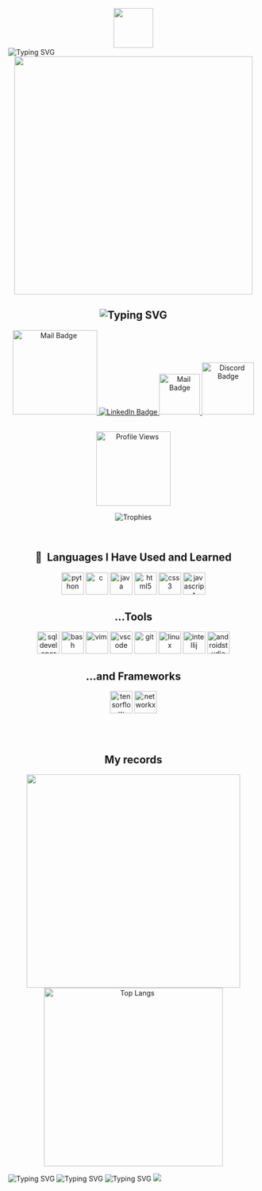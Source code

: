 <div align="center">  

  <img src="https://media.giphy.com/media/hvRJCLFzcasrR4ia7z/giphy.gif" width="80px"/>

</div>

<img src="https://readme-typing-svg.demolab.com/?lines=Hello+there!+I'm+George.;About+me:;;from+Brain+import+QuickLearning+as+ql;ql.LearnEverything(duration=everyday);+;+;&multiline=true&size=20&duration=1000&height=130&width=1200&center=true&pause=800&font=Inknut+Antiqua" alt="Typing SVG">

<div id="header" align="center">
  <img src="https://mymodernmet.com/wp/wp-content/uploads/2021/01/boston-dynamics-do-you-love-me-robot-dance-01.gif" width="480"/>
  <div id="badges">
  <a>
    <h2 align="center"><b><img src="https://readme-typing-svg.demolab.com/?lines=Contact Me;&multiline=false&size=30&duration=2500&height=45&width=1200&center=true&pause=2000&font=Inknut+Antiqua&color=8C0EF7" alt="Typing SVG"></b></h2>
  </a>
  <a href="https://geokaza.crd.co/">
    <img src="https://img.shields.io/website?down_color=red&down_message=geokaz-off&label=myWebsite&logo=geokaz&up_color=purple&up_message=geokaza&url=https%3A%2F%2Fgeokaza.crd.co%2F" width="170px" alt="Mail Badge"/>
  </a>
  <a href="https://www.linkedin.com/in/georgekazazis/">
    <img src="https://img.shields.io/badge/LinkedIn-blue?style=for-the-badge&logo=linkedin&logoColor=white" alt="LinkedIn Badge"/>
  </a>
<!--   <a href="https://www.youtube.com/channel/UCzbR3vGy8ybNgN37MVRQyRQ">
    <img src="https://img.shields.io/badge/YouTube-red?style=for-the-badge&logo=youtube&logoColor=white" alt="Youtube Badge"/>
  </a> -->
  <a href="mailto:yiwrgos_v.i.p@hotmail.com">
    <img src="https://camo.githubusercontent.com/88c919ff67666d749e5dabae3d863769320aa8dd0a5bcb52528ce0ae41b7080e/68747470733a2f2f696d672e736869656c64732e696f2f62616467652f2d456d61696c2d7265643f7374796c653d666c61742d737175617265266c6f676f3d676d61696c266c6f676f436f6c6f723d7768697465" width="82px" alt="Mail Badge"/>
  </a>
  <a href="https://discordapp.com/users/Maagnitude#1317">
  <img src="https://img.shields.io/badge/discord-blueviolet?style=for-the-badge&logo=discord&logoColor=white" width="105px" alt="Discord Badge"/>
  </a>
<!--   <a href="https://www.kaggle.com/georgekazazis">
  <img src="https://www.kaggle.com/static/images/logos/kaggle-logo-gray-300.png" width="62px" alt="Kaggle Badge"/>
  </a> -->
  </div>
</div>
<br>

<p align="center">
  <img src="https://komarev.com/ghpvc/?username=Maagnitude&style=plastic&label=PROFILE+VIEWS&color=blueviolet" alt="Profile Views" width="150">
</p>

<p align="center">
  <img src="https://github-profile-trophy.vercel.app/?username=Maagnitude&no-bg=true&no-frame=true&title=MultiLanguage,PR,Repositories,Commits&theme=discord&column=4" alt="Trophies">
</p>
<br>

<h2 align="center"> 🚀 &nbsp;Languages I Have Used and Learned</h2>
<p align="center">
<img src="https://cdn.jsdelivr.net/gh/devicons/devicon/icons/python/python-original.svg" alt="python" width="45" height="45"/>
<img src="https://cdn.jsdelivr.net/gh/devicons/devicon/icons/c/c-original.svg" alt="c" width="45" height="45"/>
<img src="https://cdn.jsdelivr.net/gh/devicons/devicon/icons/java/java-original.svg" alt="java" width="45" height="45"/>
<img src="https://cdn.jsdelivr.net/gh/devicons/devicon/icons/html5/html5-original.svg" alt="html5" width="45" height="45"/>
<img src="https://cdn.jsdelivr.net/gh/devicons/devicon/icons/css3/css3-original.svg" alt="css3" width="45" height="45"/>
<img src="https://cdn.jsdelivr.net/gh/devicons/devicon/icons/javascript/javascript-original.svg" alt="javascript" width="45" height="45"/>
</p>
<h2 align="center">...Tools</h2>
<p align="center">
<img src="https://png2.cleanpng.com/sh/ea5bcccbcd4acf0617cd9a36e88bf9ca/L0KzQYm3U8IxN5d0j5H0aYP2gLBuTf9zaZRxfZ98cXywdLb9hfxweJZ3RdH7YXPvdX7rggRiapJ4fZ95bD32gb20jCJia51qRehuY4Tygn76kfwue5Z3jtd7LXnmf7A0VfFjOJRpTqtuMnK7c4m1UsE3QGk2TaQ6NUK0RYS9U8YyQWM9T5D5bne=/kisspng-oracle-sql-developer-oracle-database-pl-sql-oracle-vector-sql-server-icon-5ab0cd69e2b8c8.2168815215215363619287.png" alt="sqldeveloper" width="45" height="45"/>
<img src="https://cdn.jsdelivr.net/gh/devicons/devicon/icons/bash/bash-original.svg" alt="bash" width="45" height="45"/>
<img src="https://cdn.jsdelivr.net/gh/devicons/devicon/icons/vim/vim-original.svg" alt="vim" width="45" height="45"/>
<img src="https://cdn.jsdelivr.net/gh/devicons/devicon/icons/vscode/vscode-original.svg" alt="vscode" width="45" height="45"/>
<img src="https://cdn.jsdelivr.net/gh/devicons/devicon/icons/git/git-original.svg" alt="git" width="45" height="45"/>
<img src="https://cdn.jsdelivr.net/gh/devicons/devicon/icons/linux/linux-original.svg" alt="linux" width="45" height="45"/>
<img src="https://cdn.jsdelivr.net/gh/devicons/devicon/icons/intellij/intellij-original.svg" alt="intellij" width="45" height="45"/>
<img src="https://cdn.jsdelivr.net/gh/devicons/devicon/icons/androidstudio/androidstudio-original.svg" alt="androidstudio" width="45" height="45"/>
</p>
<h2 align="center">...and Frameworks</h2>
<p align="center">
<img src="https://cdn.jsdelivr.net/gh/devicons/devicon/icons/tensorflow/tensorflow-original.svg" alt="tensorflow" width="45" height="45"/>
<img src="https://cdn.jsdelivr.net/gh/devicons/devicon/icons/networkx/networkx-original.svg" alt="networkx" width="45" height="45"/>
</p>
<br></br>

<h2 align="center">My records</h2>
<p align="center">
  <picture>
    <source srcset="https://github-readme-stats.vercel.app/api?username=Maagnitude&show_icons=true&theme=transparent&count_private=true"/>
    <source srcset="https://github-readme-stats.vercel.app/api?username=Maagnitude&show_icons=true&theme=transparent&count_private=true" media="(prefers-color-scheme: dark), (prefers-color-scheme: dark)"/>
    <img src="https://github-readme-stats.vercel.app/api?username=Maagnitude&show_icons=true&theme=transparent&count_private=true" width="430"> 
  </picture> 
  <picture>
        <img src="https://github-readme-stats.vercel.app/api/top-langs/?username=Maagnitude&theme=transparent&layout=compact" alt="Top Langs" width="360">
  </picture>
</p>
   
<img src="https://readme-typing-svg.demolab.com/?lines=Interested+in+Machine+Learning+and+Data+Science;Getting+better+every+day!&multiline=true&size=30&duration=2000&height=100&width=1200&center=true&pause=2000&font=Inknut+Antiqua" alt="Typing SVG">

<img src="https://readme-typing-svg.demolab.com/?lines=Currently+learning+programming+languages,+such+as+Python,+C,+Java.&multiline=true&size=30&duration=2000&height=50&width=1200&center=true&pause=6000&font=Inknut+Antiqua" alt="Typing SVG">

<img src="https://readme-typing-svg.demolab.com/?lines=Looking+to+collaborate+on+any+project,+I'm+able+to+comprehend.&multiline=true&size=30&duration=2000&height=50&width=1200&center=true&pause=6000&font=Inknut+Antiqua" alt="Typing SVG">


<!---<img src="https://github.com/thepiyushmalhotra/thepiyushmalhotra/blob/output/github-contribution-grid-snake.svg"/>--->
     
<img src="https://camo.githubusercontent.com/b867e04377eea646939445ce4e0565253428256abc39c6d32d7b67aab3160d18/68747470733a2f2f63617073756c652d72656e6465722e76657263656c2e6170702f6170693f747970653d776176696e6726636f6c6f723d6772616469656e74266865696768743d3130302673656374696f6e3d666f6f746572" theme=tokyonight/>

<!---
Maagnitude/Maagnitude is a ✨ special ✨ repository because its `README.md` (this file) appears on your GitHub profile.
You can click the Preview link to take a look at your changes.
--->
